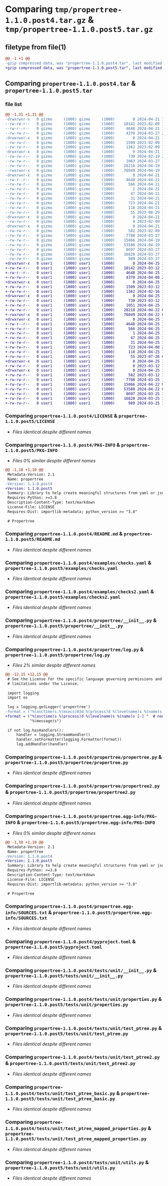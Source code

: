 # Comparing `tmp/propertree-1.1.0.post4.tar.gz` & `tmp/propertree-1.1.0.post5.tar.gz`

## filetype from file(1)

```diff
@@ -1 +1 @@
-gzip compressed data, was "propertree-1.1.0.post4.tar", last modified: Sun Apr 21 17:06:57 2024, max compression
+gzip compressed data, was "propertree-1.1.0.post5.tar", last modified: Thu Apr 25 16:34:31 2024, max compression
```

## Comparing `propertree-1.1.0.post4.tar` & `propertree-1.1.0.post5.tar`

### file list

```diff
@@ -1,31 +1,31 @@
-drwxrwxr-x   0 gizmo     (1000) gizmo     (1000)        0 2024-04-21 17:06:57.074092 propertree-1.1.0.post4/
--rw-rw-r--   0 gizmo     (1000) gizmo     (1000)    10142 2023-02-09 15:05:05.000000 propertree-1.1.0.post4/LICENSE
--rw-r--r--   0 gizmo     (1000) gizmo     (1000)     4648 2024-04-21 17:06:57.074092 propertree-1.1.0.post4/PKG-INFO
--rw-rw-r--   0 gizmo     (1000) gizmo     (1000)     4370 2024-03-27 20:33:51.000000 propertree-1.1.0.post4/README.md
-drwxrwxr-x   0 gizmo     (1000) gizmo     (1000)        0 2024-04-21 17:06:57.074092 propertree-1.1.0.post4/examples/
--rw-rw-r--   0 gizmo     (1000) gizmo     (1000)     1509 2023-02-09 15:05:05.000000 propertree-1.1.0.post4/examples/checks.yaml
--rw-rw-r--   0 gizmo     (1000) gizmo     (1000)     1362 2023-02-09 15:05:05.000000 propertree-1.1.0.post4/examples/checks2.yaml
-drwxrwxr-x   0 gizmo     (1000) gizmo     (1000)        0 2024-04-21 17:06:57.074092 propertree-1.1.0.post4/propertree/
--rw-rw-r--   0 gizmo     (1000) gizmo     (1000)      730 2024-02-19 20:07:39.000000 propertree-1.1.0.post4/propertree/__init__.py
--rw-rw-r--   0 gizmo     (1000) gizmo     (1000)     1063 2024-03-27 13:10:41.000000 propertree-1.1.0.post4/propertree/log.py
--rw-rw-r--   0 gizmo     (1000) gizmo     (1000)    28218 2024-04-19 13:24:06.000000 propertree-1.1.0.post4/propertree/propertree.py
--rwxrwxr-x   0 gizmo     (1000) gizmo     (1000)    76049 2024-04-19 13:27:47.000000 propertree-1.1.0.post4/propertree/propertree2.py
-drwxrwxr-x   0 gizmo     (1000) gizmo     (1000)        0 2024-04-21 17:06:57.074092 propertree-1.1.0.post4/propertree.egg-info/
--rw-r--r--   0 gizmo     (1000) gizmo     (1000)     4648 2024-04-21 17:06:57.000000 propertree-1.1.0.post4/propertree.egg-info/PKG-INFO
--rw-rw-r--   0 gizmo     (1000) gizmo     (1000)      566 2024-04-21 17:06:57.000000 propertree-1.1.0.post4/propertree.egg-info/SOURCES.txt
--rw-rw-r--   0 gizmo     (1000) gizmo     (1000)        1 2024-04-21 17:06:57.000000 propertree-1.1.0.post4/propertree.egg-info/dependency_links.txt
--rw-rw-r--   0 gizmo     (1000) gizmo     (1000)       47 2024-04-21 17:06:57.000000 propertree-1.1.0.post4/propertree.egg-info/requires.txt
--rw-rw-r--   0 gizmo     (1000) gizmo     (1000)       31 2024-04-21 17:06:57.000000 propertree-1.1.0.post4/propertree.egg-info/top_level.txt
--rw-rw-r--   0 gizmo     (1000) gizmo     (1000)      723 2024-04-21 17:06:48.000000 propertree-1.1.0.post4/pyproject.toml
--rw-rw-r--   0 gizmo     (1000) gizmo     (1000)      118 2024-04-21 17:06:57.074092 propertree-1.1.0.post4/setup.cfg
--rw-rw-r--   0 gizmo     (1000) gizmo     (1000)       55 2023-08-29 19:53:10.000000 propertree-1.1.0.post4/setup.py
-drwxrwxr-x   0 gizmo     (1000) gizmo     (1000)        0 2024-04-21 17:06:57.074092 propertree-1.1.0.post4/tests/
--rw-rw-r--   0 gizmo     (1000) gizmo     (1000)        0 2023-02-09 15:05:05.000000 propertree-1.1.0.post4/tests/__init__.py
-drwxrwxr-x   0 gizmo     (1000) gizmo     (1000)        0 2024-04-21 17:06:57.074092 propertree-1.1.0.post4/tests/unit/
--rw-rw-r--   0 gizmo     (1000) gizmo     (1000)      582 2023-02-09 15:05:05.000000 propertree-1.1.0.post4/tests/unit/__init__.py
--rw-rw-r--   0 gizmo     (1000) gizmo     (1000)     7788 2024-03-27 13:10:41.000000 propertree-1.1.0.post4/tests/unit/properties.py
--rw-rw-r--   0 gizmo     (1000) gizmo     (1000)    15866 2024-04-19 13:19:06.000000 propertree-1.1.0.post4/tests/unit/test_ptree.py
--rw-rw-r--   0 gizmo     (1000) gizmo     (1000)    53580 2024-04-19 13:18:49.000000 propertree-1.1.0.post4/tests/unit/test_ptree2.py
--rw-rw-r--   0 gizmo     (1000) gizmo     (1000)     8697 2024-03-27 13:10:41.000000 propertree-1.1.0.post4/tests/unit/test_ptree_basic.py
--rw-rw-r--   0 gizmo     (1000) gizmo     (1000)    16820 2024-03-27 13:10:41.000000 propertree-1.1.0.post4/tests/unit/test_ptree_mapped_properties.py
--rw-rw-r--   0 gizmo     (1000) gizmo     (1000)      989 2024-03-27 13:10:41.000000 propertree-1.1.0.post4/tests/unit/utils.py
+drwxrwxr-x   0 user1     (1000) user1     (1000)        0 2024-04-25 16:34:31.877349 propertree-1.1.0.post5/
+-rw-rw-r--   0 user1     (1000) user1     (1000)    10142 2023-03-12 12:35:32.000000 propertree-1.1.0.post5/LICENSE
+-rw-r--r--   0 user1     (1000) user1     (1000)     4648 2024-04-25 16:34:31.877349 propertree-1.1.0.post5/PKG-INFO
+-rw-rw-r--   0 user1     (1000) user1     (1000)     4370 2024-04-08 22:28:24.000000 propertree-1.1.0.post5/README.md
+drwxrwxr-x   0 user1     (1000) user1     (1000)        0 2024-04-25 16:34:31.877349 propertree-1.1.0.post5/examples/
+-rw-rw-r--   0 user1     (1000) user1     (1000)     1509 2023-03-12 12:35:32.000000 propertree-1.1.0.post5/examples/checks.yaml
+-rw-rw-r--   0 user1     (1000) user1     (1000)     1362 2024-02-16 17:17:42.000000 propertree-1.1.0.post5/examples/checks2.yaml
+drwxrwxr-x   0 user1     (1000) user1     (1000)        0 2024-04-25 16:34:31.877349 propertree-1.1.0.post5/propertree/
+-rw-rw-r--   0 user1     (1000) user1     (1000)      730 2023-03-12 12:35:32.000000 propertree-1.1.0.post5/propertree/__init__.py
+-rw-rw-r--   0 user1     (1000) user1     (1000)     1051 2024-04-25 16:32:14.000000 propertree-1.1.0.post5/propertree/log.py
+-rw-rw-r--   0 user1     (1000) user1     (1000)    28218 2024-04-22 09:54:25.000000 propertree-1.1.0.post5/propertree/propertree.py
+-rwxrwxr-x   0 user1     (1000) user1     (1000)    76049 2024-04-22 09:54:25.000000 propertree-1.1.0.post5/propertree/propertree2.py
+drwxrwxr-x   0 user1     (1000) user1     (1000)        0 2024-04-25 16:34:31.877349 propertree-1.1.0.post5/propertree.egg-info/
+-rw-r--r--   0 user1     (1000) user1     (1000)     4648 2024-04-25 16:34:31.000000 propertree-1.1.0.post5/propertree.egg-info/PKG-INFO
+-rw-rw-r--   0 user1     (1000) user1     (1000)      566 2024-04-25 16:34:31.000000 propertree-1.1.0.post5/propertree.egg-info/SOURCES.txt
+-rw-rw-r--   0 user1     (1000) user1     (1000)        1 2024-04-25 16:34:31.000000 propertree-1.1.0.post5/propertree.egg-info/dependency_links.txt
+-rw-rw-r--   0 user1     (1000) user1     (1000)       47 2024-04-25 16:34:31.000000 propertree-1.1.0.post5/propertree.egg-info/requires.txt
+-rw-rw-r--   0 user1     (1000) user1     (1000)       31 2024-04-25 16:34:31.000000 propertree-1.1.0.post5/propertree.egg-info/top_level.txt
+-rw-rw-r--   0 user1     (1000) user1     (1000)      723 2024-04-08 22:28:24.000000 propertree-1.1.0.post5/pyproject.toml
+-rw-rw-r--   0 user1     (1000) user1     (1000)      118 2024-04-25 16:34:31.881350 propertree-1.1.0.post5/setup.cfg
+-rw-rw-r--   0 user1     (1000) user1     (1000)       55 2023-07-26 09:52:32.000000 propertree-1.1.0.post5/setup.py
+drwxrwxr-x   0 user1     (1000) user1     (1000)        0 2024-04-25 16:34:31.877349 propertree-1.1.0.post5/tests/
+-rw-rw-r--   0 user1     (1000) user1     (1000)        0 2023-03-12 12:35:32.000000 propertree-1.1.0.post5/tests/__init__.py
+drwxrwxr-x   0 user1     (1000) user1     (1000)        0 2024-04-25 16:34:31.877349 propertree-1.1.0.post5/tests/unit/
+-rw-rw-r--   0 user1     (1000) user1     (1000)      582 2023-03-12 12:35:32.000000 propertree-1.1.0.post5/tests/unit/__init__.py
+-rw-rw-r--   0 user1     (1000) user1     (1000)     7788 2024-03-25 10:38:03.000000 propertree-1.1.0.post5/tests/unit/properties.py
+-rw-rw-r--   0 user1     (1000) user1     (1000)    15866 2024-04-22 09:54:25.000000 propertree-1.1.0.post5/tests/unit/test_ptree.py
+-rw-rw-r--   0 user1     (1000) user1     (1000)    53580 2024-04-22 09:54:25.000000 propertree-1.1.0.post5/tests/unit/test_ptree2.py
+-rw-rw-r--   0 user1     (1000) user1     (1000)     8697 2024-03-25 10:38:03.000000 propertree-1.1.0.post5/tests/unit/test_ptree_basic.py
+-rw-rw-r--   0 user1     (1000) user1     (1000)    16820 2024-03-25 10:38:03.000000 propertree-1.1.0.post5/tests/unit/test_ptree_mapped_properties.py
+-rw-rw-r--   0 user1     (1000) user1     (1000)      989 2024-03-25 10:38:03.000000 propertree-1.1.0.post5/tests/unit/utils.py
```

### Comparing `propertree-1.1.0.post4/LICENSE` & `propertree-1.1.0.post5/LICENSE`

 * *Files identical despite different names*

### Comparing `propertree-1.1.0.post4/PKG-INFO` & `propertree-1.1.0.post5/PKG-INFO`

 * *Files 0% similar despite different names*

```diff
@@ -1,10 +1,10 @@
 Metadata-Version: 2.1
 Name: propertree
-Version: 1.1.0.post4
+Version: 1.1.0.post5
 Summary: Library to help create meaningful structures from yaml or json.
 Requires-Python: >=3.8
 Description-Content-Type: text/markdown
 License-File: LICENSE
 Requires-Dist: importlib-metadata; python_version >= "3.8"
 
 # Propertree
```

### Comparing `propertree-1.1.0.post4/README.md` & `propertree-1.1.0.post5/README.md`

 * *Files identical despite different names*

### Comparing `propertree-1.1.0.post4/examples/checks.yaml` & `propertree-1.1.0.post5/examples/checks.yaml`

 * *Files identical despite different names*

### Comparing `propertree-1.1.0.post4/examples/checks2.yaml` & `propertree-1.1.0.post5/examples/checks2.yaml`

 * *Files identical despite different names*

### Comparing `propertree-1.1.0.post4/propertree/__init__.py` & `propertree-1.1.0.post5/propertree/__init__.py`

 * *Files identical despite different names*

### Comparing `propertree-1.1.0.post4/propertree/log.py` & `propertree-1.1.0.post5/propertree/log.py`

 * *Files 2% similar despite different names*

```diff
@@ -12,15 +12,15 @@
 # See the License for the specific language governing permissions and
 # limitations under the License.
 
 import logging
 import os
 
 log = logging.getLogger('propertree')
-format = ("%(asctime)s.%(msecs)03d %(process)d %(levelname)s %(name)s [-] "  # noqa, pylint: disable=W0622
+format = ("%(asctime)s %(process)d %(levelname)s %(name)s [-] "  # noqa, pylint: disable=W0622
           "%(message)s")
 
 if not log.hasHandlers():
     handler = logging.StreamHandler()
     handler.setFormatter(logging.Formatter(format))
     log.addHandler(handler)
```

### Comparing `propertree-1.1.0.post4/propertree/propertree.py` & `propertree-1.1.0.post5/propertree/propertree.py`

 * *Files identical despite different names*

### Comparing `propertree-1.1.0.post4/propertree/propertree2.py` & `propertree-1.1.0.post5/propertree/propertree2.py`

 * *Files identical despite different names*

### Comparing `propertree-1.1.0.post4/propertree.egg-info/PKG-INFO` & `propertree-1.1.0.post5/propertree.egg-info/PKG-INFO`

 * *Files 0% similar despite different names*

```diff
@@ -1,10 +1,10 @@
 Metadata-Version: 2.1
 Name: propertree
-Version: 1.1.0.post4
+Version: 1.1.0.post5
 Summary: Library to help create meaningful structures from yaml or json.
 Requires-Python: >=3.8
 Description-Content-Type: text/markdown
 License-File: LICENSE
 Requires-Dist: importlib-metadata; python_version >= "3.8"
 
 # Propertree
```

### Comparing `propertree-1.1.0.post4/propertree.egg-info/SOURCES.txt` & `propertree-1.1.0.post5/propertree.egg-info/SOURCES.txt`

 * *Files identical despite different names*

### Comparing `propertree-1.1.0.post4/pyproject.toml` & `propertree-1.1.0.post5/pyproject.toml`

 * *Files identical despite different names*

### Comparing `propertree-1.1.0.post4/tests/unit/__init__.py` & `propertree-1.1.0.post5/tests/unit/__init__.py`

 * *Files identical despite different names*

### Comparing `propertree-1.1.0.post4/tests/unit/properties.py` & `propertree-1.1.0.post5/tests/unit/properties.py`

 * *Files identical despite different names*

### Comparing `propertree-1.1.0.post4/tests/unit/test_ptree.py` & `propertree-1.1.0.post5/tests/unit/test_ptree.py`

 * *Files identical despite different names*

### Comparing `propertree-1.1.0.post4/tests/unit/test_ptree2.py` & `propertree-1.1.0.post5/tests/unit/test_ptree2.py`

 * *Files identical despite different names*

### Comparing `propertree-1.1.0.post4/tests/unit/test_ptree_basic.py` & `propertree-1.1.0.post5/tests/unit/test_ptree_basic.py`

 * *Files identical despite different names*

### Comparing `propertree-1.1.0.post4/tests/unit/test_ptree_mapped_properties.py` & `propertree-1.1.0.post5/tests/unit/test_ptree_mapped_properties.py`

 * *Files identical despite different names*

### Comparing `propertree-1.1.0.post4/tests/unit/utils.py` & `propertree-1.1.0.post5/tests/unit/utils.py`

 * *Files identical despite different names*

